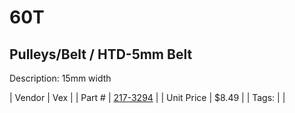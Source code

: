 # 60T
## Pulleys/Belt / HTD-5mm Belt
Description: 	15mm width 

| Vendor | Vex | 
| Part # | [217-3294](http://www.vexrobotics.com/vexpro/motion/belts-and-pulleys/htdbelts15.html) | 
| Unit Price | $8.49 | 
| Tags: |  | 
